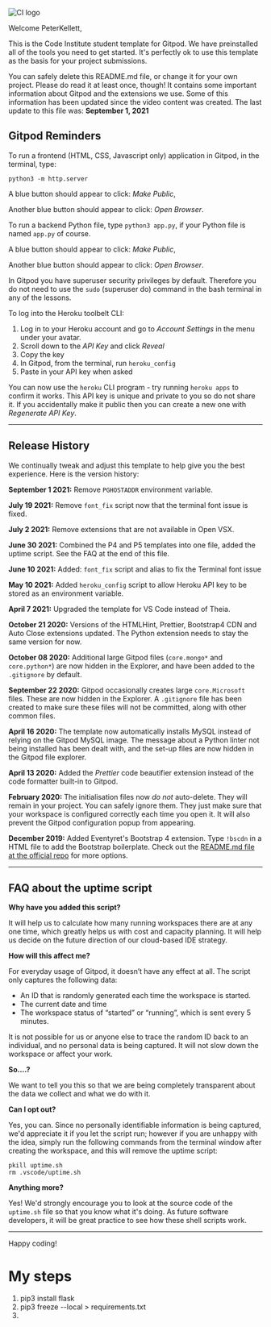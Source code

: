 ![CI logo](https://codeinstitute.s3.amazonaws.com/fullstack/ci_logo_small.png)

Welcome PeterKellett,

This is the Code Institute student template for Gitpod. We have preinstalled all of the tools you need to get started. It's perfectly ok to use this template as the basis for your project submissions.

You can safely delete this README.md file, or change it for your own project. Please do read it at least once, though! It contains some important information about Gitpod and the extensions we use. Some of this information has been updated since the video content was created. The last update to this file was: **September 1, 2021**

## Gitpod Reminders

To run a frontend (HTML, CSS, Javascript only) application in Gitpod, in the terminal, type:

`python3 -m http.server`

A blue button should appear to click: _Make Public_,

Another blue button should appear to click: _Open Browser_.

To run a backend Python file, type `python3 app.py`, if your Python file is named `app.py` of course.

A blue button should appear to click: _Make Public_,

Another blue button should appear to click: _Open Browser_.

In Gitpod you have superuser security privileges by default. Therefore you do not need to use the `sudo` (superuser do) command in the bash terminal in any of the lessons.

To log into the Heroku toolbelt CLI:

1. Log in to your Heroku account and go to *Account Settings* in the menu under your avatar.
2. Scroll down to the *API Key* and click *Reveal*
3. Copy the key
4. In Gitpod, from the terminal, run `heroku_config`
5. Paste in your API key when asked

You can now use the `heroku` CLI program - try running `heroku apps` to confirm it works. This API key is unique and private to you so do not share it. If you accidentally make it public then you can create a new one with _Regenerate API Key_.

------

## Release History

We continually tweak and adjust this template to help give you the best experience. Here is the version history:

**September 1 2021:** Remove `PGHOSTADDR` environment variable.

**July 19 2021:** Remove `font_fix` script now that the terminal font issue is fixed.

**July 2 2021:** Remove extensions that are not available in Open VSX.

**June 30 2021:** Combined the P4 and P5 templates into one file, added the uptime script. See the FAQ at the end of this file.

**June 10 2021:** Added: `font_fix` script and alias to fix the Terminal font issue

**May 10 2021:** Added `heroku_config` script to allow Heroku API key to be stored as an environment variable.

**April 7 2021:** Upgraded the template for VS Code instead of Theia.

**October 21 2020:** Versions of the HTMLHint, Prettier, Bootstrap4 CDN and Auto Close extensions updated. The Python extension needs to stay the same version for now.

**October 08 2020:** Additional large Gitpod files (`core.mongo*` and `core.python*`) are now hidden in the Explorer, and have been added to the `.gitignore` by default.

**September 22 2020:** Gitpod occasionally creates large `core.Microsoft` files. These are now hidden in the Explorer. A `.gitignore` file has been created to make sure these files will not be committed, along with other common files.

**April 16 2020:** The template now automatically installs MySQL instead of relying on the Gitpod MySQL image. The message about a Python linter not being installed has been dealt with, and the set-up files are now hidden in the Gitpod file explorer.

**April 13 2020:** Added the _Prettier_ code beautifier extension instead of the code formatter built-in to Gitpod.

**February 2020:** The initialisation files now _do not_ auto-delete. They will remain in your project. You can safely ignore them. They just make sure that your workspace is configured correctly each time you open it. It will also prevent the Gitpod configuration popup from appearing.

**December 2019:** Added Eventyret's Bootstrap 4 extension. Type `!bscdn` in a HTML file to add the Bootstrap boilerplate. Check out the <a href="https://github.com/Eventyret/vscode-bcdn" target="_blank">README.md file at the official repo</a> for more options.

------

## FAQ about the uptime script

**Why have you added this script?**

It will help us to calculate how many running workspaces there are at any one time, which greatly helps us with cost and capacity planning. It will help us decide on the future direction of our cloud-based IDE strategy.

**How will this affect me?**

For everyday usage of Gitpod, it doesn’t have any effect at all. The script only captures the following data:

- An ID that is randomly generated each time the workspace is started.
- The current date and time
- The workspace status of “started” or “running”, which is sent every 5 minutes.

It is not possible for us or anyone else to trace the random ID back to an individual, and no personal data is being captured. It will not slow down the workspace or affect your work.

**So….?**

We want to tell you this so that we are being completely transparent about the data we collect and what we do with it.

**Can I opt out?**

Yes, you can. Since no personally identifiable information is being captured, we'd appreciate it if you let the script run; however if you are unhappy with the idea, simply run the following commands from the terminal window after creating the workspace, and this will remove the uptime script:

```
pkill uptime.sh
rm .vscode/uptime.sh
```

**Anything more?**

Yes! We'd strongly encourage you to look at the source code of the `uptime.sh` file so that you know what it's doing. As future software developers, it will be great practice to see how these shell scripts work.

---

Happy coding!

# My steps
1. pip3 install flask  
2. pip3 freeze --local > requirements.txt  
3. 